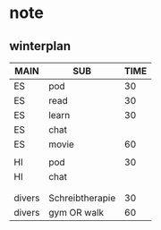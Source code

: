 # note

## winterplan

| MAIN   | SUB                     | TIME |
| -----  | ----------------------- | ---- |
| ES     | pod                     | 30   |
| ES     | read                    | 30   |
| ES     | learn                   | 30   |
| ES     | chat                    |      |
| ES     | movie                   | 60   |
|        |                         |      |
| HI     | pod                     | 30   |
| HI     | chat                    |      |
|        |                         |      |
|        |                         |      |
| divers | Schreibtherapie         | 30   |
| divers | gym OR walk             | 60   |
